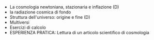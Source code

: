 - La cosmologia newtoniana, stazionaria e inflazione (D)
- la radiazione cosmica di fondo
- Struttura dell'universo: origine e fine  (D)
- Multiversi
- Esercizi di calcolo
- ESPERIENZA PRATICA: Lettura di un articolo scientifico di cosmologia